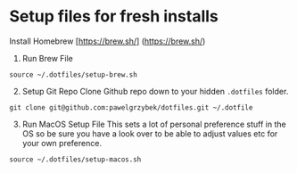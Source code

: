 # Setup files for fresh installs

Install Homebrew
[https://brew.sh/] (https://brew.sh/)

1. Run Brew File
```
source ~/.dotfiles/setup-brew.sh
```

2. Setup Git Repo
Clone Github repo down to your hidden `.dotfiles` folder.

```
git clone git@github.com:pawelgrzybek/dotfiles.git ~/.dotfile
```

3. Run MacOS Setup File
This sets a lot of personal preference stuff in the OS so be sure you have
a look over to be able to adjust values etc for your own preference.

```
source ~/.dotfiles/setup-macos.sh
```

